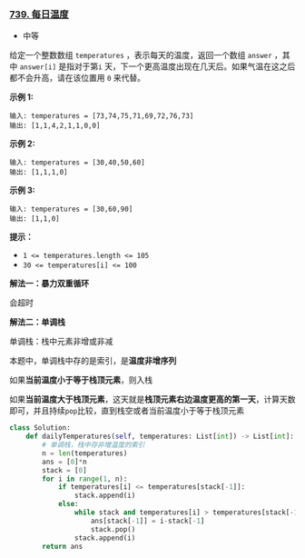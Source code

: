 ### [739. 每日温度](https://leetcode.cn/problems/daily-temperatures/)

- 中等

给定一个整数数组 `temperatures` ，表示每天的温度，返回一个数组 `answer` ，其中 `answer[i]` 是指对于第`i` 天，下一个更高温度出现在几天后。如果气温在这之后都不会升高，请在该位置用 `0` 来代替。

**示例 1:**

```
输入: temperatures = [73,74,75,71,69,72,76,73]
输出: [1,1,4,2,1,1,0,0]
```

**示例 2:**

```
输入: temperatures = [30,40,50,60]
输出: [1,1,1,0]
```

**示例 3:**

```
输入: temperatures = [30,60,90]
输出: [1,1,0]
```

**提示：**

- `1 <= temperatures.length <= 105`
- `30 <= temperatures[i] <= 100`

**解法一：暴力双重循环**

会超时

**解法二：单调栈**

单调栈：栈中元素非增或非减

本题中，单调栈中存的是索引，是**温度非增序列**

如果**当前温度小于等于栈顶元素**，则入栈

如果**当前温度大于栈顶元素**，这天就是**栈顶元素右边温度更高的第一天**，计算天数即可，并且持续`pop`比较，直到栈空或者当前温度小于等于栈顶元素

```python
class Solution:
    def dailyTemperatures(self, temperatures: List[int]) -> List[int]:
        # 单调栈，栈中存非增温度的索引
        n = len(temperatures)
        ans = [0]*n
        stack = [0]
        for i in range(1, n):
            if temperatures[i] <= temperatures[stack[-1]]:
                stack.append(i)
            else:
                while stack and temperatures[i] > temperatures[stack[-1]]:
                    ans[stack[-1]] = i-stack[-1]
                    stack.pop()
                stack.append(i)
        return ans
```

